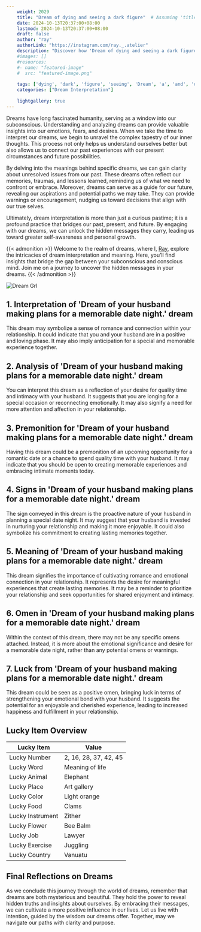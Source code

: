 ```yaml
---
    weight: 2029
    title: "Dream of dying and seeing a dark figure"  # Assuming 'title' column exists
    date: 2024-10-13T20:37:00+08:00
    lastmod: 2024-10-13T20:37:00+08:00
    draft: false
    author: "ray"
    authorLink: "https://instagram.com/ray._.atelier"
    description: "Discover how 'Dream of dying and seeing a dark figure' can interpret your future and uncover its significant meanings in your life."
    #images: []
    #resources:
    #- name: "featured-image"
    #  src: "featured-image.png"
    
    tags: ['dying', 'dark', 'figure', 'seeing', 'Dream', 'a', 'and', 'of']
    categories: ["Dream Interpretation"]
    
    lightgallery: true
---
```

    
Dreams have long fascinated humanity, serving as a window into our subconscious. Understanding and analyzing dreams can provide valuable insights into our emotions, fears, and desires. When we take the time to interpret our dreams, we begin to unravel the complex tapestry of our inner thoughts. This process not only helps us understand ourselves better but also allows us to connect our past experiences with our present circumstances and future possibilities.

By delving into the meanings behind specific dreams, we can gain clarity about unresolved issues from our past. These dreams often reflect our memories, traumas, and lessons learned, reminding us of what we need to confront or embrace. Moreover, dreams can serve as a guide for our future, revealing our aspirations and potential paths we may take. They can provide warnings or encouragement, nudging us toward decisions that align with our true selves.

Ultimately, dream interpretation is more than just a curious pastime; it is a profound practice that bridges our past, present, and future. By engaging with our dreams, we can unlock the hidden messages they carry, leading us toward greater self-awareness and personal growth.

{{< admonition >}}
Welcome to the realm of dreams, where I, [Ray](https://instagram.com/ray._.atelier), explore the intricacies of dream interpretation and meaning. Here, you’ll find insights that bridge the gap between your subconscious and conscious mind. Join me on a journey to uncover the hidden messages in your dreams.
{{< /admonition >}}

![Dream Grl](https://cdn.pixabay.com/photo/2017/11/02/03/35/gothic-2910057_1280.jpg "Dream Grl")

## 1. Interpretation of 'Dream of your husband making plans for a memorable date night.' dream

This dream may symbolize a sense of romance and connection within your relationship. It could indicate that you and your husband are in a positive and loving phase. It may also imply anticipation for a special and memorable experience together.

## 2. Analysis of 'Dream of your husband making plans for a memorable date night.' dream

You can interpret this dream as a reflection of your desire for quality time and intimacy with your husband. It suggests that you are longing for a special occasion or reconnecting emotionally. It may also signify a need for more attention and affection in your relationship.

## 3. Premonition for 'Dream of your husband making plans for a memorable date night.' dream

Having this dream could be a premonition of an upcoming opportunity for a romantic date or a chance to spend quality time with your husband. It may indicate that you should be open to creating memorable experiences and embracing intimate moments today.

## 4. Signs in 'Dream of your husband making plans for a memorable date night.' dream

The sign conveyed in this dream is the proactive nature of your husband in planning a special date night. It may suggest that your husband is invested in nurturing your relationship and making it more enjoyable. It could also symbolize his commitment to creating lasting memories together.

## 5. Meaning of 'Dream of your husband making plans for a memorable date night.' dream

This dream signifies the importance of cultivating romance and emotional connection in your relationship. It represents the desire for meaningful experiences that create lasting memories. It may be a reminder to prioritize your relationship and seek opportunities for shared enjoyment and intimacy.

## 6. Omen in 'Dream of your husband making plans for a memorable date night.' dream

Within the context of this dream, there may not be any specific omens attached. Instead, it is more about the emotional significance and desire for a memorable date night, rather than any potential omens or warnings.

## 7. Luck from 'Dream of your husband making plans for a memorable date night.' dream

This dream could be seen as a positive omen, bringing luck in terms of strengthening your emotional bond with your husband. It suggests the potential for an enjoyable and cherished experience, leading to increased happiness and fulfillment in your relationship.

## Lucky Item Overview
| Lucky Item          | Value              |
|---------------|--------------------|
| Lucky Number        | 2, 16, 28, 37, 42, 45  |
| Lucky Word          | Meaning of life |
| Lucky Animal        | Elephant |
| Lucky Place         | Art gallery     |
| Lucky Color         | Light orange     |
| Lucky Food          | Clams      |
| Lucky Instrument    | Zither |
| Lucky Flower        | Bee Balm    |
| Lucky Job           | Lawyer       |
| Lucky Exercise      | Juggling  |
| Lucky Country       | Vanuatu    |


##  Final Reflections on Dreams

As we conclude this journey through the world of dreams, remember that dreams are both mysterious and beautiful. They hold the power to reveal hidden truths and insights about ourselves. By embracing their messages, we can cultivate a more positive influence in our lives. Let us live with intention, guided by the wisdom our dreams offer. Together, may we navigate our paths with clarity and purpose.
